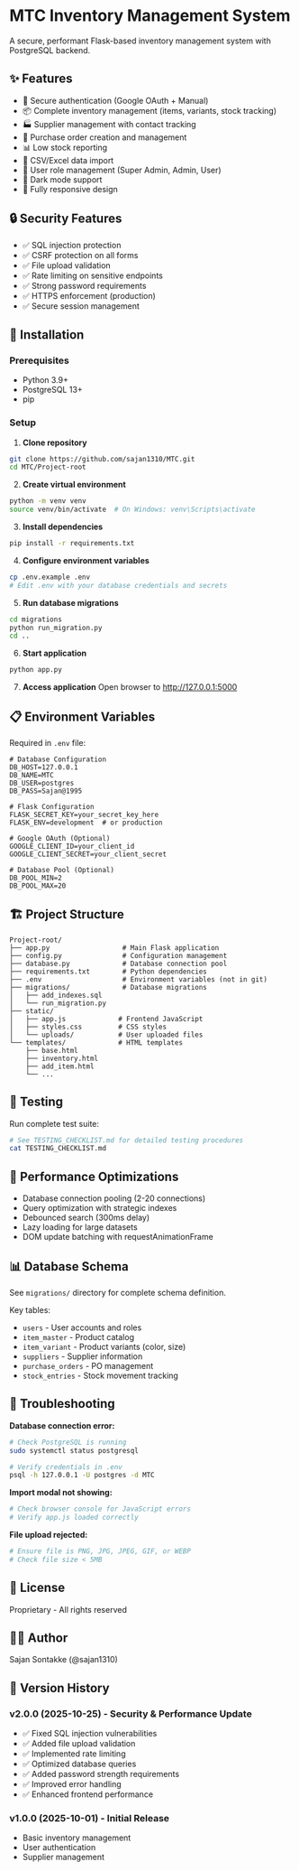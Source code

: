 # MTC Inventory Management System

A secure, performant Flask-based inventory management system with PostgreSQL backend.

## ✨ Features

- 🔐 Secure authentication (Google OAuth + Manual)
- 📦 Complete inventory management (items, variants, stock tracking)
- 🏭 Supplier management with contact tracking
- 📝 Purchase order creation and management
- 📊 Low stock reporting
- 📁 CSV/Excel data import
- 👥 User role management (Super Admin, Admin, User)
- 🎨 Dark mode support
- 📱 Fully responsive design

## 🔒 Security Features

- ✅ SQL injection protection
- ✅ CSRF protection on all forms
- ✅ File upload validation
- ✅ Rate limiting on sensitive endpoints
- ✅ Strong password requirements
- ✅ HTTPS enforcement (production)
- ✅ Secure session management

## 🚀 Installation

### Prerequisites
- Python 3.9+
- PostgreSQL 13+
- pip

### Setup

1. **Clone repository**
```bash
git clone https://github.com/sajan1310/MTC.git
cd MTC/Project-root
```

2. **Create virtual environment**
```bash
python -m venv venv
source venv/bin/activate  # On Windows: venv\Scripts\activate
```

3. **Install dependencies**
```bash
pip install -r requirements.txt
```

4. **Configure environment variables**
```bash
cp .env.example .env
# Edit .env with your database credentials and secrets
```

5. **Run database migrations**
```bash
cd migrations
python run_migration.py
cd ..
```

6. **Start application**
```bash
python app.py
```

7. **Access application**
Open browser to http://127.0.0.1:5000

## 📋 Environment Variables

Required in `.env` file:

```env
# Database Configuration
DB_HOST=127.0.0.1
DB_NAME=MTC
DB_USER=postgres
DB_PASS=Sajan@1995

# Flask Configuration
FLASK_SECRET_KEY=your_secret_key_here
FLASK_ENV=development  # or production

# Google OAuth (Optional)
GOOGLE_CLIENT_ID=your_client_id
GOOGLE_CLIENT_SECRET=your_client_secret

# Database Pool (Optional)
DB_POOL_MIN=2
DB_POOL_MAX=20
```

## 🏗️ Project Structure

```
Project-root/
├── app.py                  # Main Flask application
├── config.py               # Configuration management
├── database.py             # Database connection pool
├── requirements.txt        # Python dependencies
├── .env                    # Environment variables (not in git)
├── migrations/             # Database migrations
│   ├── add_indexes.sql
│   └── run_migration.py
├── static/
│   ├── app.js             # Frontend JavaScript
│   ├── styles.css         # CSS styles
│   └── uploads/           # User uploaded files
└── templates/             # HTML templates
    ├── base.html
    ├── inventory.html
    ├── add_item.html
    └── ...
```

## 🧪 Testing

Run complete test suite:

```bash
# See TESTING_CHECKLIST.md for detailed testing procedures
cat TESTING_CHECKLIST.md
```

## 🔧 Performance Optimizations

- Database connection pooling (2-20 connections)
- Query optimization with strategic indexes
- Debounced search (300ms delay)
- Lazy loading for large datasets
- DOM update batching with requestAnimationFrame

## 📊 Database Schema

See `migrations/` directory for complete schema definition.

Key tables:
- `users` - User accounts and roles
- `item_master` - Product catalog
- `item_variant` - Product variants (color, size)
- `suppliers` - Supplier information
- `purchase_orders` - PO management
- `stock_entries` - Stock movement tracking

## 🐛 Troubleshooting

**Database connection error:**
```bash
# Check PostgreSQL is running
sudo systemctl status postgresql

# Verify credentials in .env
psql -h 127.0.0.1 -U postgres -d MTC
```

**Import modal not showing:**
```bash
# Check browser console for JavaScript errors
# Verify app.js loaded correctly
```

**File upload rejected:**
```bash
# Ensure file is PNG, JPG, JPEG, GIF, or WEBP
# Check file size < 5MB
```

## 📝 License

Proprietary - All rights reserved

## 👨‍💻 Author

Sajan Sontakke (@sajan1310)

## 🔄 Version History

### v2.0.0 (2025-10-25) - Security & Performance Update
- ✅ Fixed SQL injection vulnerabilities
- ✅ Added file upload validation
- ✅ Implemented rate limiting
- ✅ Optimized database queries
- ✅ Added password strength requirements
- ✅ Improved error handling
- ✅ Enhanced frontend performance

### v1.0.0 (2025-10-01) - Initial Release
- Basic inventory management
- User authentication
- Supplier management
